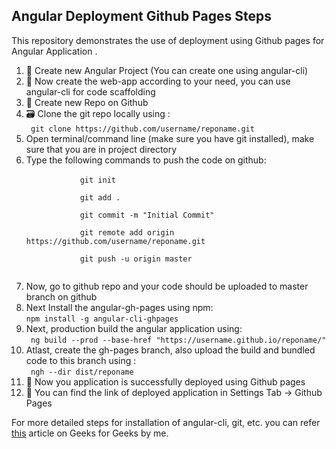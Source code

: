## Angular Deployment Github Pages Steps

This repository demonstrates the use of deployment using Github pages for Angular Application .

<ol>
    <li>🚀 Create new Angular Project (You can create one using angular-cli) </li>
    <li>🔨 Now create the web-app according to your need, you can use angular-cli for code scaffolding</li>
    <li>🚀 Create new Repo on Github</li>
    <li>🗃️ Clone the git repo locally using : <br>
      <code> git clone https://github.com/username/reponame.git  </code>
    </li>
    <li> Open terminal/command line (make sure you have git installed), make sure that you are in project directory</li>
    <li> Type the following commands to push the code on github: <br>
      <code>
            git init <br>
            git add . <br>
            git commit -m "Initial Commit" <br>
            git remote add origin https://github.com/username/reponame.git <br>
            git push -u origin master <br>
      </code>
    </li>
    <li> Now, go to github repo and your code should be uploaded to master branch on github </li>
    <li> Next Install the angular-gh-pages using npm: <br>
      <code>npm install -g angular-cli-ghpages</code>
    </li>
    <li> Next, production build the angular application using: <br>
      <code> ng build --prod --base-href "https://username.github.io/reponame/" </code>
    </li>
    <li>Atlast, create the gh-pages branch, also upload the build and bundled code to this branch using : <br>
      <code> ngh --dir dist/reponame </code>
    </li>
    <li>🥵 Now you application is successfully deployed using Github pages</li>
    <li>🚀 You can find the link of deployed application in Settings Tab -> Github Pages </li>
  </ol>

For more detailed steps for installation of angular-cli, git, etc. you can refer <a href="https://www.geeksforgeeks.org/deployment-of-angular-application-using-github-pages/">this</a> article on Geeks for Geeks by me.
